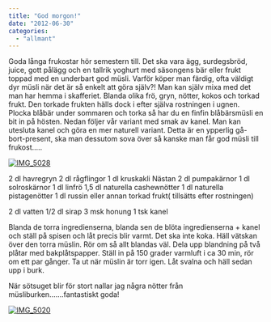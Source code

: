 ```yaml
---
title: "God morgon!"
date: "2012-06-30"
categories: 
  - "allmant"
---
```


Goda långa frukostar hör semestern till. Det ska vara ägg, surdegsbröd, juice, gott pålägg och en tallrik yoghurt med säsongens bär eller frukt toppad med en underbart god müsli. Varför köper man färdig, ofta väldigt dyr müsli när det är så enkelt att göra själv?! Man kan själv mixa med det man har hemma i skafferiet. Blanda olika frö, gryn, nötter, kokos och torkad frukt. Den torkade frukten hälls dock i efter själva rostningen i ugnen. Plocka blåbär under sommaren och torka så har du en finfin blåbärsmüsli en bit in på hösten. Nedan följer vår variant med smak av kanel. Man kan utesluta kanel och göra en mer naturell variant. Detta är en ypperlig gå-bort-present, ska man dessutom sova över så kanske man får god müsli till frukost.....

[![](images/IMG_5028-1024x682.jpg "IMG_5028")](http://import.local/wp-content/uploads/2012/07/IMG_5028.jpg)

2 dl havregryn 2 dl rågflingor 1 dl kruskakli Nästan 2 dl pumpakärnor 1 dl solroskärnor 1 dl linfrö 1,5 dl naturella cashewnötter 1 dl naturella pistagenötter 1 dl russin eller annan torkad frukt( tillsätts efter rostningen)

2 dl vatten 1/2 dl sirap 3 msk honung 1 tsk kanel

Blanda de torra ingredienserna, blanda sen de blöta ingredienserna + kanel och ställ på spisen och låt precis blir varmt. Det ska inte koka. Häll vätskan över den torra müslin. Rör om så allt blandas väl. Dela upp blandning på två plåtar med bakplåtspapper. Ställ in på 150 grader varmluft i ca 30 min, rör om ett par gånger. Ta ut när müslin är torr igen. Låt svalna och häll sedan upp i burk.

När sötsuget blir för stort nallar jag några nötter från müsliburken.......fantastiskt goda!

[![](images/IMG_5020-1024x682.jpg "IMG_5020")](http://import.local/wp-content/uploads/2012/07/IMG_5020.jpg)

